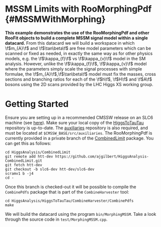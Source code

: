 MSSM Limits with RooMorphingPdf {#MSSMWithMorphing}
===================================================
**This example demonstrates the use of the RooMorphingPdf and other RooFit objects to build a complete MSSM signal model within a single datacard.** From this datacard we will build a workspace in which \f$m_{A}\f$ and \f$\tan\beta\f$ are free model parameters which can be scanned or fixed as needed, in exactly the same way as for other physics models, e.g. the \f$\kappa_{f}\f$ vs \f$\kappa_{v}\f$ model in the SM analysis. However, unlike the \f$\kappa_{f}\f$, \f$\kappa_{v}\f$ model where the parameters simply scale the signal processes with simple formulae, the \f$m_{A}\f$,\f$\tan\beta\f$ model must fix the masses, cross sections and branching ratios for each of the \f$h\f$, \f$H\f$ and \f$A\f$ bosons using the 2D scans provided by the LHC Higgs XS working group.

Getting Started
===============
Ensure you are setting up in a recommended CMSSW release on an SLC6 machine (see [here](https://twiki.cern.ch/twiki/bin/viewauth/CMS/SWGuideHiggsAnalysisCombinedLimit#SLC6_release)). Make sure your local copy of the [HiggsToTauTau](https://github.com/cms-analysis/HiggsAnalysis-HiggsToTauTau) repository is up-to-date. The [auxiliaries](https://github.com/roger-wolf/HiggsAnalysis-HiggsToTauTau-auxiliaries) repository is also required, and must be located at `$CMSSW_BASE/src/auxiliaries`. The RooMorphingPdf is currently provided in a private branch of the [CombinedLimit](https://github.com/cms-analysis/HiggsAnalysis-CombinedLimit) package. You can get this as follows:

    cd HiggsAnalysis/CombinedLimit
    git remote add htt-dev https://github.com/ajgilbert/HiggsAnalysis-CombinedLimit.git
    git fetch htt-dev
    git checkout -b slc6-dev htt-dev/slc6-dev
    scramv1 b -j4
    cd -

Once this branch is checked-out it will be possible to compile the `CombinePdfs` package that is part of the `CombineHarvester` tool:

    cd HiggsAnalysis/HiggsToTauTau/CombineHarvester/CombinePdfs
    make

We will build the datacard using the program `bin/MorphingMSSM`. Take a look through the source code in `test/MorphingMSSM.cpp`.

